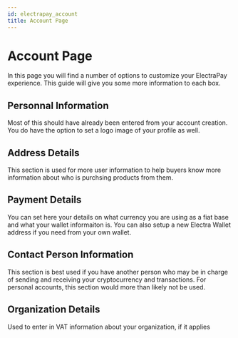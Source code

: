 ```yaml
---
id: electrapay_account
title: Account Page
---
```


# Account Page

In this page you will find a number of options to customize your ElectraPay experience. This guide will give you some more information to each box.

## Personnal Information

Most of this should have already been entered from your account creation. You do have the option to set a logo image of your profile as well.

## Address Details

This section is used for more user information to help buyers know more information about who is purchsing products from them.

## Payment Details

You can set here your details on what currency you are using as a fiat base and what your wallet informaiton is. You can also setup a new Electra Wallet address if you need from your own wallet.

## Contact Person Information

This section is best used if you have another person who may be in charge of sending and receiving your cryptocurrency and transactions. For personal accounts, this section would more than likely not be used.

## Organization Details

Used to enter in VAT information about your organization, if it applies
